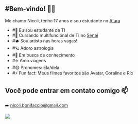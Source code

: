 ## #Bem-vindo! 🔮✨

Me chamo Nicoli, tenho 17 anos e sou estudante no [Alura](https://www.alura.com.br/?srsltid=AfmBOoo_EgLziWusfDG_mtj6H1xR3X7DgA5hk6SQYPkbCTIv6PEdp4Lp)

- #🔭 Eu sou estudante de TI
- #🌱 Cursando multifuncional de TI no [Senai](https://www.sp.senai.br)
- #🫐 Sou artista nas horas vagas!
- #🪐 Adoro astrologia
- #💬 Em busca de conhecimento
- #✈️ Amo viagens
- #😄 Pronomes: Ela/dela 
- #⚡ Fun fact: Meus filmes favoritos são Avatar, Coraline e Rio

## Você pode entrar em contato comigo 📫
➡️ nicoli.bonifaccio@gmail.com 

![](https://media1.tenor.com/m/HJ8Nxo6FkI0AAAAC/broncos-hello.gif)
